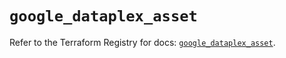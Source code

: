 # `google_dataplex_asset`

Refer to the Terraform Registry for docs: [`google_dataplex_asset`](https://registry.terraform.io/providers/hashicorp/google/6.50.0/docs/resources/dataplex_asset).
